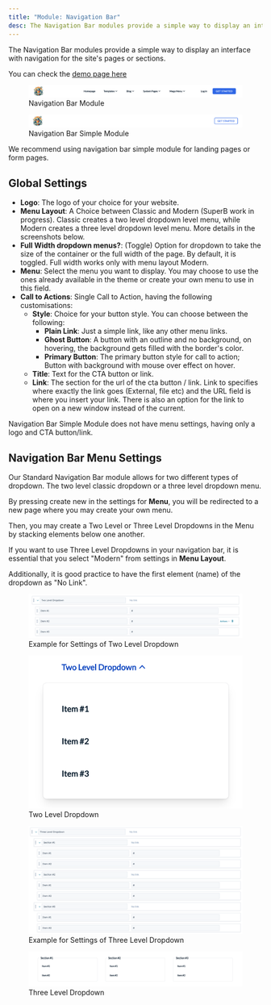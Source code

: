 ```yaml
---
title: "Module: Navigation Bar"
desc: The Navigation Bar modules provide a simple way to display an interface with navigation for the site's pages or sections.
---
```


The Navigation Bar modules provide a simple way to display an interface with navigation for the site's pages or sections.

You can check the [demo page here](https://143910617.hs-sites-eu1.com/module-navigation-bar)

<figure>
  <img src="./nav-bar.png" alt="Screenshot of Navigation Bar Module" />
  <figcaption>Navigation Bar Module</figcaption>
</figure>

<figure>
  <img src="./nav-bar-simple.png" alt="Screenshot of Navigation Bar Simple Module" />
  <figcaption>Navigation Bar Simple Module</figcaption>
</figure>

We recommend using navigation bar simple module for landing pages or form pages.

## Global Settings

- **Logo**: The logo of your choice for your website.
- **Menu Layout**: A Choice between Classic and Modern (SuperB work in progress). Classic creates a two level dropdown level menu, while Modern creates a three level dropdown level menu. More details in the screenshots below.
- **Full Width dropdown menus?**: (Toggle) Option for dropdown to take the size of the container or the full width of the page. By default, it is toggled. Full width works only with menu layout Modern.
- **Menu**: Select the menu you want to display. You may choose to use the ones already available in the theme or create your own menu to use in this field.
- **Call to Actions**: Single Call to Action, having the following customisations:
  - **Style**: Choice for your button style. You can choose between the following:
    - **Plain Link**: Just a simple link, like any other menu links.
    - **Ghost Button**: A button with an outline and no background, on hovering, the background gets filled with the border's color.
    - **Primary Button**: The primary button style for call to action; Button with background with mouse over effect on hover.
  - **Title**: Text for the CTA button or link.
  - **Link**: The section for the url of the cta button / link. Link to specifies where exactly the link goes (External, file etc) and the URL field is where you insert your link. There is also an option for the link to open on a new window instead of the current.

Navigation Bar Simple Module does not have menu settings, having only a logo and CTA button/link.

## Navigation Bar Menu Settings

Our Standard Navigation Bar module allows for two different types of dropdown. The two level classic dropdown or a three level dropdown menu.

By pressing create new in the settings for **Menu**, you will be redirected to a new page where you may create your own menu.

Then, you may create a Two Level or Three Level Dropdowns in the Menu by stacking elements below one another.

If you want to use Three Level Dropdowns in your navigation bar, it is essential that you select "Modern" from settings in **Menu Layout**.

Additionally, it is good practice to have the first element (name) of the dropdown as "No Link".

<figure>
  <img src="./dropdown-two-settings.png" alt="Example of Settings for Two Level Dropdown" />
  <figcaption>Example for Settings of Two Level Dropdown</figcaption>
</figure>

<figure>
  <img src="./dropdown-level-two.png" alt="Screenshot of Two Level Dropdown" eleventy:widths="300"/>
  <figcaption>Two Level Dropdown</figcaption>
</figure>

<figure>
  <img src="./dropdown-three-settings.png" alt="Example of Settings for Three Level Dropdown" eleventy:widths="600"/>
  <figcaption>Example for Settings of Three Level Dropdown</figcaption>
</figure>

<figure>
  <img src="./dropdown-level-three.png" alt="Screenshot of Three Level Dropdown Menu" />
  <figcaption>Three Level Dropdown</figcaption>
</figure>
